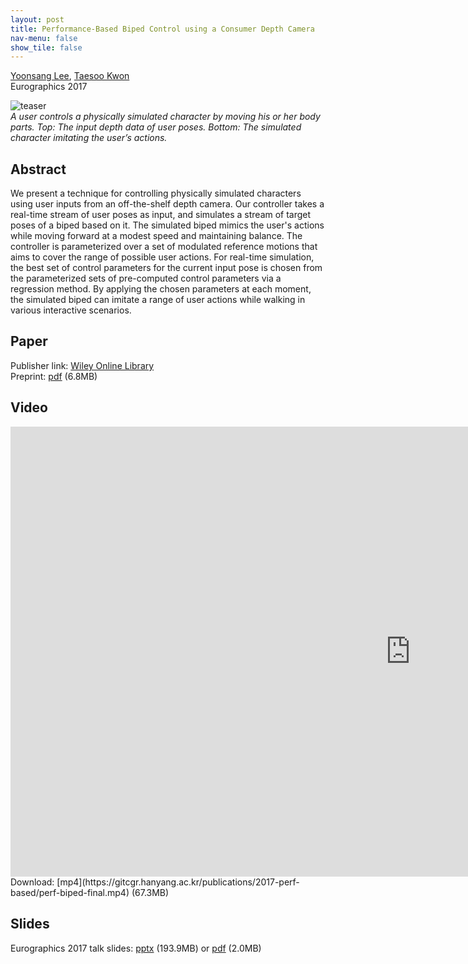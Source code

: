 ```yaml
---
layout: post
title: Performance-Based Biped Control using a Consumer Depth Camera
nav-menu: false
show_tile: false
---
```


[Yoonsang Lee](../people/yoonsang-lee.html), [Taesoo Kwon](http://calab.hanyang.ac.kr/cgi-bin/home.cgi?node=Taesoo)  
Eurographics 2017 

![teaser](../assets/publications/2017-perf-based/perf-biped-teaser.png)  
*A user controls a physically simulated character by moving his or her body parts. Top: The input depth data of user poses. Bottom: The simulated character imitating the user’s actions.*

## Abstract
We present a technique for controlling physically simulated characters using user inputs from an off-the-shelf depth camera. Our controller takes a real-time stream of user poses as input, and simulates a stream of target poses of a biped based on it. The simulated biped mimics the user's actions while moving forward at a modest speed and maintaining balance. The controller is parameterized over a set of modulated reference motions that aims to cover the range of possible user actions. For real-time simulation, the best set of control parameters for the current input pose is chosen from the parameterized sets of pre-computed control parameters via a regression method. By applying the chosen parameters at each moment, the simulated biped can imitate a range of user actions while walking in various interactive scenarios. 

## Paper
Publisher link: [Wiley Online Library](https://onlinelibrary.wiley.com/doi/abs/10.1111/cgf.13134)\
Preprint: [pdf](https://gitcgr.hanyang.ac.kr/publications/2017-perf-based/perf-biped-preprint.pdf) (6.8MB)

## Video 
<div id="iframe_container"> <div id="iframe">
<iframe width="1280" height="720" src="https://www.youtube.com/embed/WVDPXdlnhBM" frameborder="0" allow="accelerometer; autoplay; encrypted-media; gyroscope; picture-in-picture" allowfullscreen></iframe>
</div></div>  
Download: [mp4](https://gitcgr.hanyang.ac.kr/publications/2017-perf-based/perf-biped-final.mp4) (67.3MB)

## Slides
Eurographics 2017 talk slides: [pptx](https://gitcgr.hanyang.ac.kr/publications/2017-perf-based/perf-biped-v2-public.pptx) (193.9MB) or [pdf](https://gitcgr.hanyang.ac.kr/publications/2017-perf-based/perf-biped-v2-public.pdf) (2.0MB) 
